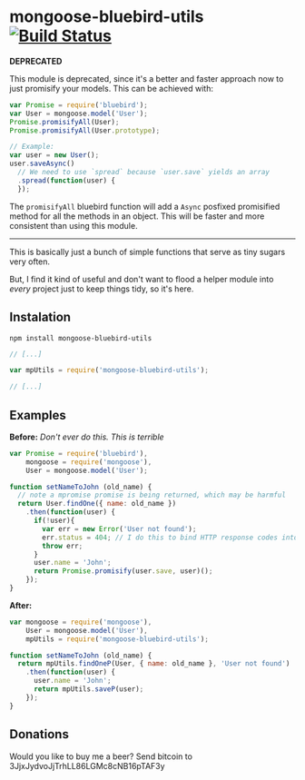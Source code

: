 mongoose-bluebird-utils [![Build Status](https://travis-ci.org/yamadapc/mongoose-bluebird-utils.png)](https://travis-ci.org/yamadapc/mongoose-bluebird-utils)
==================================================

**DEPRECATED**

This module is deprecated, since it's a better and faster approach now to just
promisify your models. This can be achieved with:
```javascript
var Promise = require('bluebird');
var User = mongoose.model('User');
Promise.promisifyAll(User);
Promise.promisifyAll(User.prototype);

// Example:
var user = new User();
user.saveAsync()
  // We need to use `spread` because `user.save` yields an array
  .spread(function(user) {
  });
```

The `promisifyAll` bluebird function will add a `Async` posfixed promisified
method for all the methods in an object. This will be faster and more consistent
than using this module.
- - -

This is basically just a bunch of simple functions that serve as tiny sugars
very often.

But, I find it kind of useful and don't want to flood a helper module into
*every* project just to keep things tidy, so it's here.


Instalation
--------------------------------------------------

```npm install mongoose-bluebird-utils```

```javascript
// [...]

var mpUtils = require('mongoose-bluebird-utils');

// [...]
```

Examples
--------------------------------------------------

**Before:**
*Don't ever do this. This is terrible*

```javascript
var Promise = require('bluebird'),
    mongoose = require('mongoose'),
    User = mongoose.model('User');

function setNameToJohn (old_name) {
  // note a mpromise promise is being returned, which may be harmful
  return User.findOne({ name: old_name })
    .then(function(user) {
      if(!user){
        var err = new Error('User not found');
        err.status = 404; // I do this to bind HTTP response codes into errors
        throw err;
      }
      user.name = 'John';
      return Promise.promisify(user.save, user)();
    });
}
```

**After:**

```javascript
var mongoose = require('mongoose'),
    User = mongoose.model('User'),
    mpUtils = require('mongoose-bluebird-utils');

function setNameToJohn (old_name) {
  return mpUtils.findOneP(User, { name: old_name }, 'User not found')
    .then(function(user) {
      user.name = 'John';
      return mpUtils.saveP(user);
    });
}
```

## Donations
Would you like to buy me a beer? Send bitcoin to 3JjxJydvoJjTrhLL86LGMc8cNB16pTAF3y
